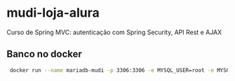 # mudi-loja-alura
Curso de Spring MVC: autenticação com Spring Security, API Rest e AJAX


## Banco no docker
```bash
 docker run --name mariadb-mudi -p 3306:3306 -e MYSQL_USER=root -e MYSQL_PASSWORD=root -e MYSQL_ROOT_PASSWORD=root -e MYSQL_DATABASE=mudi -d mariadb:10.5
````	